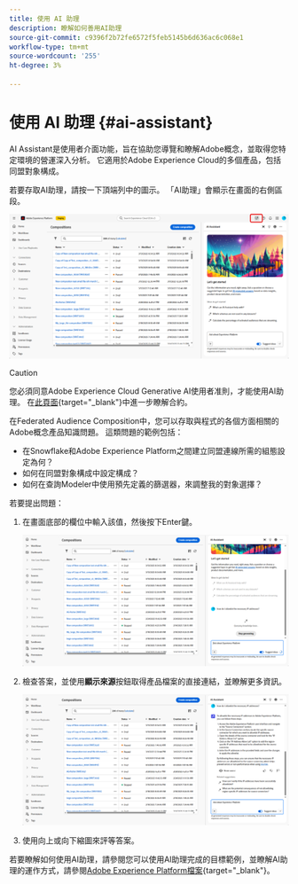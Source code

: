 ```yaml
---
title: 使用 AI 助理
description: 瞭解如何善用AI助理
source-git-commit: c9396f2b72fe6572f5feb5145b6d636ac6c068e1
workflow-type: tm+mt
source-wordcount: '255'
ht-degree: 3%

---
```


# 使用 AI 助理 {#ai-assistant}

AI Assistant是使用者介面功能，旨在協助您導覽和瞭解Adobe概念，並取得您特定環境的營運深入分析。 它適用於Adobe Experience Cloud的多個產品，包括同盟對象構成。

若要存取AI助理，請按一下頂端列中的圖示。 「AI助理」會顯示在畫面的右側區段。

![](assets/do-not-localize/ai-assistant-open.png)


>[!CAUTION]
>
>您必須同意Adobe Experience Cloud Generative AI使用者准則，才能使用AI助理。 在[此頁面](https://experienceleague.adobe.com/en/docs/experience-platform/ai-assistant/home){target="_blank"}中進一步瞭解合約。

在Federated Audience Composition中，您可以存取與程式的各個方面相關的Adobe概念產品知識問題。 這類問題的範例包括：

* 在Snowflake和Adobe Experience Platform之間建立同盟連線所需的組態設定為何？
* 如何在同盟對象構成中設定構成？
* 如何在查詢Modeler中使用預先定義的篩選器，來調整我的對象選擇？

若要提出問題：

1. 在畫面底部的欄位中輸入該值，然後按下Enter鍵。

   ![](assets/do-not-localize/ai-assistant-ask.png)

1. 檢查答案，並使用&#x200B;**顯示來源**&#x200B;按鈕取得產品檔案的直接連結，並瞭解更多資訊。

   ![](assets/do-not-localize/ai-assistant-answer.png)

1. 使用向上或向下縮圖來評等答案。

若要瞭解如何使用AI助理，請參閱您可以使用AI助理完成的目標範例，並瞭解AI助理的運作方式，請參閱[Adobe Experience Platform檔案](https://experienceleague.adobe.com/en/docs/experience-platform/ai-assistant/home){target="_blank"}。
